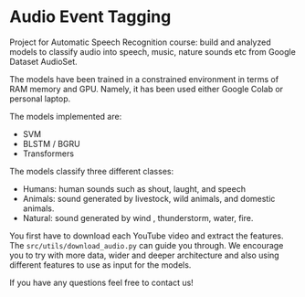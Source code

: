 # Audio Event Tagging 

Project for Automatic Speech Recognition course: build and analyzed models to classify audio into speech, music, nature sounds etc from Google Dataset AudioSet.

The models have been trained in a constrained environment in terms of RAM memory and GPU. Namely, it has been used either Google Colab or personal laptop.

The models implemented are:

+ SVM
+ BLSTM / BGRU
+ Transformers


The models classify three different classes:
+ Humans: human sounds such as shout, laught, and speech
+ Animals: sound generated by livestock, wild animals, and domestic animals.
+ Natural: sound generated by wind , thunderstorm, water, fire.


You first have to download each YouTube video and extract the features. The `src/utils/download_audio.py` can guide you through. 
We encourage you to try with more data, wider and deeper architecture and also using different features to use as input for the models.

If you have any questions feel free to contact us!



